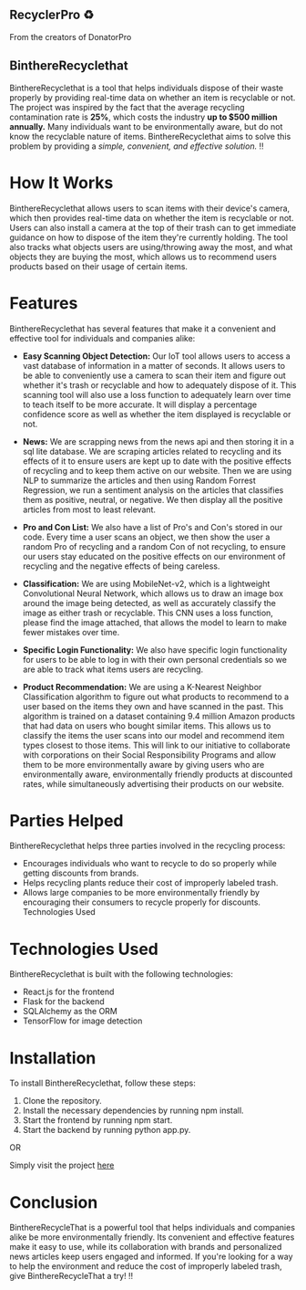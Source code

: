 ## RecyclerPro :recycle:
From the creators of DonatorPro

## BinthereRecyclethat

BinthereRecyclethat is a tool that helps individuals dispose of their waste properly by providing real-time data on whether an item is recyclable or not. The project was inspired by the fact that the average recycling contamination rate is **25%**, which costs the industry **up to $500 million annually.** Many individuals want to be environmentally aware, but do not know the recyclable nature of items. BinthereRecyclethat aims to solve this problem by providing a _simple, convenient, and effective solution._ ‼️

# How It Works

BinthereRecyclethat allows users to scan items with their device's camera, which then provides real-time data on whether the item is recyclable or not. Users can also install a camera at the top of their trash can to get immediate guidance on how to dispose of the item they're currently holding. The tool also tracks what objects users are using/throwing away the most, and what objects they are buying the most, which allows us to recommend users products based on their usage of certain items.

# Features

BinthereRecyclethat has several features that make it a convenient and effective tool for individuals and companies alike:

- **Easy Scanning Object Detection:** Our IoT tool allows users to access a vast database of information in a matter of seconds. It allows users to be able to conveniently use a camera to scan their item and figure out whether it's trash or recyclable and how to adequately dispose of it. This scanning tool will also use a loss function to adequately learn over time to teach itself to be more accurate. It will display a percentage confidence score as well as whether the item displayed is recyclable or not.

- **News:** We are scrapping news from the news api and then storing it in a sql lite database. We are scraping articles related to recycling and its effects of it to ensure users are kept up to date with the positive effects of recycling and to keep them active on our website. Then we are using NLP to summarize the articles and then using Random Forrest Regression, we run a sentiment analysis on the articles that classifies them as positive, neutral, or negative. We then display all the positive articles from most to least relevant.

- **Pro and Con List:** We also have a list of Pro's and Con's stored in our code. Every time a user scans an object, we then show the user a random Pro of recycling and a random Con of not recycling, to ensure our users stay educated on the positive effects on our environment of recycling and the negative effects of being careless.

- **Classification:** We are using MobileNet-v2, which is a lightweight Convolutional Neural Network, which allows us to draw an image box around the image being detected, as well as accurately classify the image as either trash or recyclable. This CNN uses a loss function, please find the image attached, that allows the model to learn to make fewer mistakes over time.
 
- **Specific Login Functionality:** We also have specific login functionality for users to be able to log in with their own personal credentials so we are able to track what items users are recycling.

- **Product Recommendation:** We are using a K-Nearest Neighbor Classification algorithm to figure out what products to recommend to a user based on the items they own and have scanned in the past. This algorithm is trained on a dataset containing 9.4 million Amazon products that had data on users who bought similar items. This allows us to classify the items the user scans into our model and recommend item types closest to those items. This will link to our initiative to collaborate with corporations on their Social Responsibility Programs and allow them to be more environmentally aware by giving users who are environmentally aware, environmentally friendly products at discounted rates, while simultaneously advertising their products on our website.

# Parties Helped

BinthereRecyclethat helps three parties involved in the recycling process:

- Encourages individuals who want to recycle to do so properly while getting discounts from brands.
- Helps recycling plants reduce their cost of improperly labeled trash.
- Allows large companies to be more environmentally friendly by encouraging their consumers to recycle properly for discounts.
Technologies Used

# Technologies Used
BinthereRecyclethat is built with the following technologies:

- React.js for the frontend
- Flask for the backend
- SQLAlchemy as the ORM
- TensorFlow for image detection

# Installation

To install BinthereRecyclethat, follow these steps:

1. Clone the repository.
2. Install the necessary dependencies by running npm install.
3. Start the frontend by running npm start.
4. Start the backend by running python app.py.

OR

Simply visit the project [here](https://shehryarusman.github.io/login)

# Conclusion

BinthereRecycleThat is a powerful tool that helps individuals and companies alike be more environmentally friendly. Its convenient and effective features make it easy to use, while its collaboration with brands and personalized news articles keep users engaged and informed. If you're looking for a way to help the environment and reduce the cost of improperly labeled trash, give BinthereRecycleThat a try! ‼️
